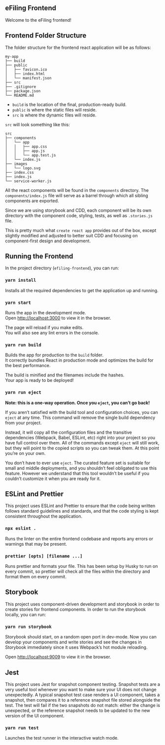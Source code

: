 ## eFiling Frontend

Welcome to the eFiling frontend!

## Frontend Folder Structure

The folder structure for the frontend react application will be as follows:

```
my-app
├── build
├── public
│   ├── favicon.ico
│   ├── index.html
│   └── manifest.json
├── src
├── .gitignore
├── package.json
└── README.md
```

- `build` is the location of the final, production-ready build.
- `public` is where the static files will reside.
- `src` is where the dynamic files will reside.

`src` will look something like this:

```
src
├── components
│   └── app
│   │   ├── app.css
│   │   ├── app.js
│   │   └── app.test.js
│   └── index.js
├── images
│   └── logo.svg
├── index.css
├── index.js
└── service-worker.js
```

All the react components will be found in the `components` directory. The `components/index.js` file will serve as a barrel through which all sibling components are exported.

Since we are using storybook and CDD, each component will be its own directory with the component code, styling, tests, as well as `.stories.js` file.

This is pretty much what `create react app` provides out of the box, except slightly modified and adjusted to better suit CDD and focusing on component-first design and development.

## Running the Frontend

In the project directory (`efiling-frontend`), you can run:

### `yarn install`

Installs all the required dependencies to get the application up and running.

### `yarn start`

Runs the app in the development mode.<br />
Open [http://localhost:3000](http://localhost:3000) to view it in the browser.

The page will reload if you make edits.<br />
You will also see any lint errors in the console.

### `yarn run build`

Builds the app for production to the `build` folder.<br />
It correctly bundles React in production mode and optimizes the build for the best performance.

The build is minified and the filenames include the hashes.<br />
Your app is ready to be deployed!

### `yarn run eject`

**Note: this is a one-way operation. Once you `eject`, you can’t go back!**

If you aren’t satisfied with the build tool and configuration choices, you can `eject` at any time. This command will remove the single build dependency from your project.

Instead, it will copy all the configuration files and the transitive dependencies (Webpack, Babel, ESLint, etc) right into your project so you have full control over them. All of the commands except `eject` will still work, but they will point to the copied scripts so you can tweak them. At this point you’re on your own.

You don’t have to ever use `eject`. The curated feature set is suitable for small and middle deployments, and you shouldn’t feel obligated to use this feature. However we understand that this tool wouldn’t be useful if you couldn’t customize it when you are ready for it.

## ESLint and Prettier

This project uses ESLint and Prettier to ensure that the code being written follows standard guidelines and standards, and that the code styling is kept consistent throughout the application.

### `npx eslint .`

Runs the linter on the entire frontend codebase and reports any errors or warnings that may be present.

### `prettier [opts] [filename ...]`

Runs prettier and formats your file. This has been setup by Husky to run on every commit, so prettier will check all the files within the directory and format them on every commit.

## Storybook

This project uses component-driven development and storybook in order to create stories for frontend components. In order to run the storybook locally, you can run:

### `yarn run storybook`

Storybook should start, on a random open port in dev-mode. Now you can develop your components and write stories and see the changes in Storybook immediately since it uses Webpack’s hot module reloading.<br />

Open [http://localhost:9009](http://localhost:9009) to view it in the browser.

## Jest

This project uses Jest for snapshot component testing. Snapshot tests are a very useful tool whenever you want to make sure your UI does not change unexpectedly. A typical snapshot test case renders a UI component, takes a snapshot, then compares it to a reference snapshot file stored alongside the test. The test will fail if the two snapshots do not match: either the change is unexpected, or the reference snapshot needs to be updated to the new version of the UI component.

### `yarn run test`

Launches the test runner in the interactive watch mode.

